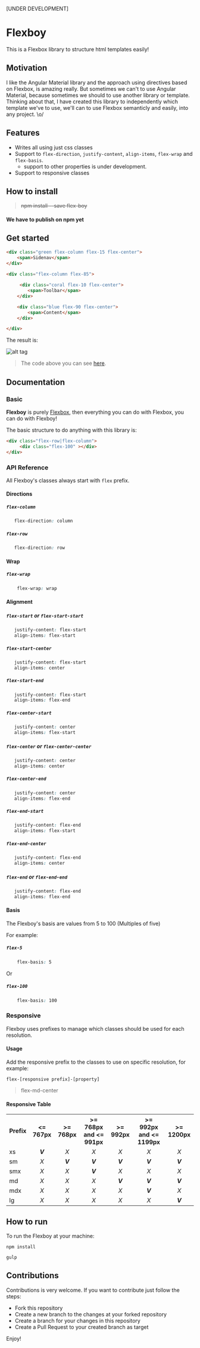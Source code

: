 [UNDER DEVELOPMENT]

# Flexboy 
This is a Flexbox library to structure html templates easily!  

## Motivation
I like the Angular Material library and the approach using directives based on Flexbox, is amazing really. 
But sometimes we can't to use Angular Material, because sometimes we should to use another library or template. 
Thinking about that, I have created this library to independently which template we've to use, we'll can to use Flexbox semanticly and easily, into any project. \o/ 

## Features
* Writes all using just css classes
* Support to ``flex-direction``, ``justify-content``, ``align-items``, ``flex-wrap`` and ``flex-basis``.
    * support to other properties is under development.
* Support to responsive classes

## How to install 
> ~~npm install --save flex-boy~~
#### We have to publish on npm yet

## Get started
```html
<div class="green flex-column flex-15 flex-center">
    <span>Sidenav</span>
</div>
    
<div class="flex-column flex-85">

     <div class="coral flex-10 flex-center">
        <span>Toolbar</span> 
    </div>

    <div class="blue flex-90 flex-center">
        <span>Content</span> 
    </div>

</div>
```
The result is:

![alt tag](https://github.com/henriquecustodia/flex-boy/blob/master/images/example.png)

> The code above you can see [here](https://github.com/henriquecustodia/flex-boy/blob/master/examples/basic.html).

## Documentation

### Basic 
**Flexboy** is purely [Flexbox](https://developer.mozilla.org/en-US/docs/Web/CSS/CSS_Flexible_Box_Layout/Using_CSS_flexible_boxes), then everything you can do with Flexbox, you can do with Flexboy!

The basic structure to do anything with this library is:

```html
<div class="flex-row|flex-column">
     <div class="flex-100" ></div>
</div> 
```

### API Reference
All Flexboy's classes always start with `flex` prefix. 

#### Directions

##### ``flex-column``
```css
   flex-direction: column
```

##### ``flex-row``
```css
   flex-direction: row
```

#### Wrap

##### ``flex-wrap``
```css
    flex-wrap: wrap 
```

#### Alignment

##### ``flex-start`` or ``flex-start-start``
```css
   justify-content: flex-start
   align-items: flex-start
```

##### ``flex-start-center``
```css
   justify-content: flex-start
   align-items: center
```

##### ``flex-start-end``
```css
   justify-content: flex-start
   align-items: flex-end
```

##### ``flex-center-start``
```css
   justify-content: center
   align-items: flex-start
```

##### ``flex-center`` or ``flex-center-center``
```css
   justify-content: center
   align-items: center
```

##### ``flex-center-end``
```css
   justify-content: center
   align-items: flex-end
```

##### ``flex-end-start``
```css
   justify-content: flex-end
   align-items: flex-start
```

##### ``flex-end-center``
```css
   justify-content: flex-end
   align-items: center
```

##### ``flex-end`` or ``flex-end-end``
```css
   justify-content: flex-end
   align-items: flex-end
```

#### Basis
The Flexboy's basis are values from 5 to 100 (Multiples of five)

For example: 
##### ``flex-5``
```css
    flex-basis: 5
```
Or 
##### ``flex-100``
```css
    flex-basis: 100
```

### Responsive

Flexboy uses prefixes to manage which classes should be used for each resolution.

#### Usage
Add the responsive prefix to the classes to use on specific resolution, for example:

``flex-[responsive prefix]-[property]`` 
> flex-md-center

#### Responsive Table

<table>
   <tr>
     <th>Prefix</th>
     <th><= 767px</th>
     <th>>= 768px</th>
     <th>>= 768px and <= 991px</th>
     <th>>= 992px</th>
     <th>>= 992px and <= 1199px</th>
     <th>>= 1200px</th>
   </tr>
   <tr>
       <td>xs</td>
       <td align="center"><b><em>V</em></b></td>
       <td align="center"><em>X</em></td>
       <td align="center"><em>X</em></td>
       <td align="center"><em>X</em></td>
       <td align="center"><em>X</em></td>
       <td align="center"><em>X</em></td>
   </tr>
   <tr>
       <td>sm</td>
       <td align="center"><em>X</em></td>
       <td align="center"><b><em>V</em></b></td>
       <td align="center"><b><em>V</em></b></td>
       <td align="center"><b><em>V</em></b></td>
       <td align="center"><b><em>V</em></b></td>
       <td align="center"><b><em>V</em></b></td>
   </tr>
   <tr>
      <td>smx</td>
      <td align="center"><em>X</em></td>
      <td align="center"><em>X</em></td>
      <td align="center"><b><em>V</em></b></td>
      <td align="center"><em>X</em></td>
      <td align="center"><em>X</em></td>
      <td align="center"><em>X</em></td>
   </tr>
   <tr>
      <td>md</td>
      <td align="center"><em>X</em></td>
      <td align="center"><em>X</em></td>
      <td align="center"><em>X</em></td>
      <td align="center"><b><em>V</em></b></td>
      <td align="center"><b><em>V</em></b></td>
      <td align="center"><b><em>V</em></b></td>
   </tr>
   <tr>
      <td>mdx</td>
      <td align="center"><em>X</em></td>
      <td align="center"><em>X</em></td>
      <td align="center"><em>X</em></td>
      <td align="center"><em>X</em></td>
      <td align="center"><b><em>V</em></b></td>
      <td align="center"><em>X</em></td>
   </tr>
   <tr>
      <td>lg</td>
      <td align="center"><em>X</em></td>
      <td align="center"><em>X</em></td>
      <td align="center"><em>X</em></td>
      <td align="center"><em>X</em></td>
      <td align="center"><em>X</em></td>
      <td align="center"><b><em>V</em></b></td>
   </tr>
</table>

## How to run
To run the Flexboy at your machine:  

``npm install``

``gulp``


## Contributions 
Contributions is very welcome.
If you want to contribute just follow the steps:
* Fork this repository
* Create a new branch to the changes at your forked repository
* Create a branch for your changes in this repository 
* Create a Pull Request to your created branch as target

Enjoy!


